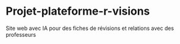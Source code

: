 # Projet-plateforme-r-visions
Site web avec IA pour des fiches de révisions et relations avec des professeurs
